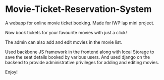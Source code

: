 # Movie-Ticket-Reservation-System
A webapp for online movie ticket booking. Made for IWP lap mini project.

Now book tickets for your favourite movies with just a click! 

The admin can also add and edit movies in the movie list.

Used backbone JS framework in the frontend along with local Storage to save the seat details booked by various users. And used django on the backend to provide administrative privileges for adding and editing movies. 

Enjoy!
